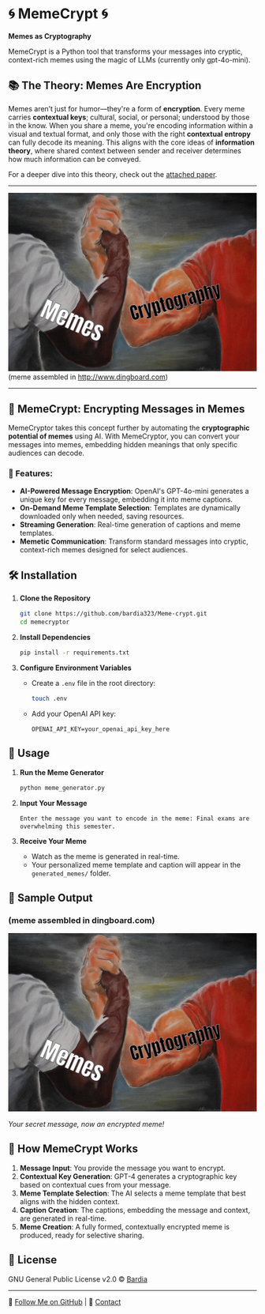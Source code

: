 # 🌀 MemeCrypt 🌀

**Memes as Cryptography**

MemeCrypt is a Python tool that transforms your messages into cryptic, context-rich memes using the magic of LLMs (currently only gpt-4o-mini).


## 📚 The Theory: Memes Are Encryption

Memes aren’t just for humor—they're a form of **encryption**. Every meme carries **contextual keys**; cultural, social, or personal; understood by those in the know. When you share a meme, you're encoding information within a visual and textual format, and only those with the right **contextual entropy** can fully decode its meaning. This aligns with the core ideas of **information theory**, where shared context between sender and receiver determines how much information can be conveyed.

For a deeper dive into this theory, check out the [attached paper](paper.md).

---

![MemeCryptor Showcase](for_cherished_gangster.png)
(meme assembled in http://www.dingboard.com)

---

## 🚀 MemeCrypt: Encrypting Messages in Memes

MemeCryptor takes this concept further by automating the **cryptographic potential of memes** using AI. With MemeCryptor, you can convert your messages into memes, embedding hidden meanings that only specific audiences can decode.

### 🔑 Features:

- **AI-Powered Message Encryption**: OpenAI's GPT-4o-mini generates a unique key for every message, embedding it into meme captions.
- **On-Demand Meme Template Selection**: Templates are dynamically downloaded only when needed, saving resources.
- **Streaming Generation**: Real-time generation of captions and meme templates.
- **Memetic Communication**: Transform standard messages into cryptic, context-rich memes designed for select audiences.

## 🛠 Installation

1. **Clone the Repository**
    ```bash
    git clone https://github.com/bardia323/Meme-crypt.git
    cd memecryptor
    ```

2. **Install Dependencies**
    ```bash
    pip install -r requirements.txt
    ```

3. **Configure Environment Variables**
    - Create a `.env` file in the root directory:
        ```bash
        touch .env
        ```
    - Add your OpenAI API key:
        ```env
        OPENAI_API_KEY=your_openai_api_key_here
        ```

## 🎯 Usage

1. **Run the Meme Generator**
    ```bash
    python meme_generator.py
    ```

2. **Input Your Message**
    ```
    Enter the message you want to encode in the meme: Final exams are overwhelming this semester.
    ```

3. **Receive Your Meme**
    - Watch as the meme is generated in real-time.
    - Your personalized meme template and caption will appear in the `generated_memes/` folder.

## 📸 Sample Output
### (meme assembled in dingboard.com)
![Generated Meme](for_cherished_gangster.png)

*Your secret message, now an encrypted meme!*

## 🧠 How MemeCrypt Works

1. **Message Input**: You provide the message you want to encrypt.
2. **Contextual Key Generation**: GPT-4 generates a cryptographic key based on contextual cues from your message.
3. **Meme Template Selection**: The AI selects a meme template that best aligns with the hidden context.
4. **Caption Creation**: The captions, embedding the message and context, are generated in real-time.
5. **Meme Creation**: A fully formed, contextually encrypted meme is produced, ready for selective sharing.

## 📜 License

GNU General Public License v2.0 © [Bardia](https://github.com/bardia323)

---

🔗 [Follow Me on GitHub](https://github.com/bardia323) | 📧 [Contact](mailto:bardia.shahrestani@mail.mcgill.ca)
